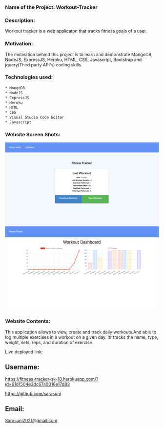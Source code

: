
### Name of the Project: Workout-Tracker ###

### Description: ###
Workout tracker is a web applicaton that tracks fitness goals of a user.


### Motivation: ###
The motivation behind this project is to learn and demonstrate MongoDB, NodeJS, ExpressJS, Heroku, HTML, CSS, Javascript, Bootstrap and jquery(Third party API's) coding skills.

### Technologies used: ###
    * MongoDB
    * NodeJS
    * ExpressJS
    * Heroku
    * HTML
    * CSS
    * Visual Studio Code Editor
    * Javascript

### Website Screen Shots: ###
![image](./screenshots/screenshot-1.png)
![image](./screenshots/screenshot-2.png)

### Website Contents: ###
This application allows to view, create and track daily workouts.And able to log multiple exercises in a workout on a given day. Itr tracks the name, type, weight, sets, reps, and duration of exercise.

Live deployed link: 


## Username:
https://fitness-tracker-sk-18.herokuapp.com/?id=61d1504e3dc67a0016e17d83

https://github.com/sarasuni

## Email:

Sarasuni2021@gmail.com
